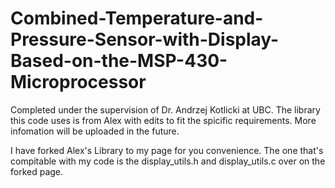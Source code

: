 # Combined-Temperature-and-Pressure-Sensor-with-Display-Based-on-the-MSP-430-Microprocessor
Completed under the supervision of Dr. Andrzej Kotlicki at UBC. 
The library this code uses is from Alex with edits to fit the spicific requirements. 
More infomation will be uploaded in the future. 


I have forked Alex's Library to my page for you convenience. The one that's compitable with my code is the display_utils.h and display_utils.c over on the forked page. 
